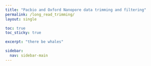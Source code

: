 ```yaml
---
title: "Pacbio and Oxford Nanopore data trimming and filtering"
permalink: /long_read_trimming/
layout: single

toc: true 
toc_sticky: true

excerpt: "there be whales"

sidebar:
  nav: sidebar-main
---
```


